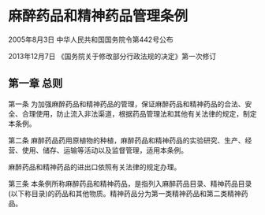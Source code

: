 # 麻醉药品和精神药品管理条例

2005年8月3日 中华人民共和国国务院令第442号公布

2013年12月7日 《国务院关于修改部分行政法规的决定》第一次修订　

## 第一章 总则

第一条 为加强麻醉药品和精神药品的管理，保证麻醉药品和精神药品的合法、安全、合理使用，防止流入非法渠道，根据药品管理法和其他有关法律的规定，制定本条例。

第二条 麻醉药品药用原植物的种植，麻醉药品和精神药品的实验研究、生产、经营、使用、储存、运输等活动以及监督管理，适用本条例。

麻醉药品和精神药品的进出口依照有关法律的规定办理。

第三条 本条例所称麻醉药品和精神药品，是指列入麻醉药品目录、精神药品目录(以下称目录)的药品和其他物质。精神药品分为第一类精神药品和第二类精神药品。
